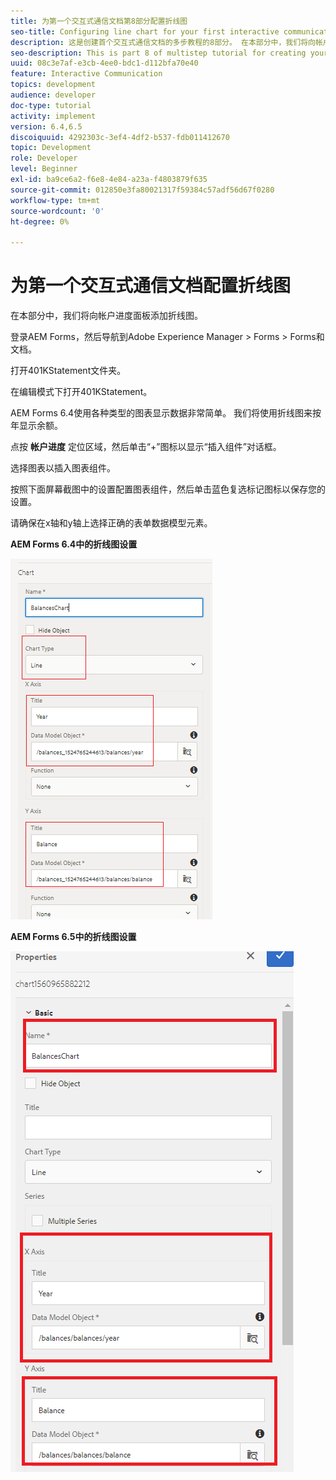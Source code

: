 ```yaml
---
title: 为第一个交互式通信文档第8部分配置折线图
seo-title: Configuring line chart for your first interactive communication document
description: 这是创建首个交互式通信文档的多步教程的8部分。 在本部分中，我们将向帐户进度面板添加折线图。
seo-description: This is part 8 of multistep tutorial for creating your first interactive communications document. In this part, we will add a Line chart to the account progress panel.
uuid: 08c3e7af-e3cb-4ee0-bdc1-d112bfa70e40
feature: Interactive Communication
topics: development
audience: developer
doc-type: tutorial
activity: implement
version: 6.4,6.5
discoiquuid: 4292303c-3ef4-4df2-b537-fdb011412670
topic: Development
role: Developer
level: Beginner
exl-id: ba9ce6a2-f6e8-4e84-a23a-f4803879f635
source-git-commit: 012850e3fa80021317f59384c57adf56d67f0280
workflow-type: tm+mt
source-wordcount: '0'
ht-degree: 0%

---
```


# 为第一个交互式通信文档配置折线图

在本部分中，我们将向帐户进度面板添加折线图。

登录AEM Forms，然后导航到Adobe Experience Manager > Forms > Forms和文档。

打开401KStatement文件夹。

在编辑模式下打开401KStatement。

AEM Forms 6.4使用各种类型的图表显示数据非常简单。 我们将使用折线图来按年显示余额。

点按 **帐户进度** 定位区域，然后单击“+”图标以显示“插入组件”对话框。

选择图表以插入图表组件。

按照下面屏幕截图中的设置配置图表组件，然后单击蓝色复选标记图标以保存您的设置。

请确保在x轴和y轴上选择正确的表单数据模型元素。

**AEM Forms 6.4中的折线图设置**

![linechart64](assets/linechart.png)

**AEM Forms 6.5中的折线图设置**

![linechart64](assets/linechart65.PNG)
